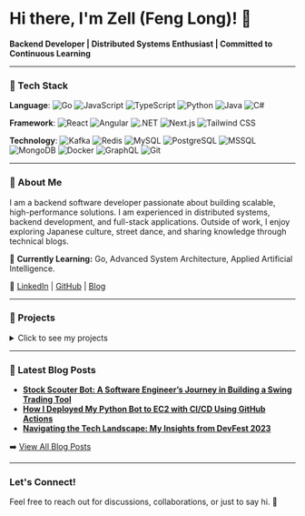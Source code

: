 # Hi there, I'm Zell (Feng Long)! 👋  
**Backend Developer | Distributed Systems Enthusiast | Committed to Continuous Learning**  

---

### 🌟 Tech Stack
**Language**: ![Go](https://img.shields.io/badge/Language-Go-informational?style=flat&logo=go&color=00ADD8)   ![JavaScript](https://img.shields.io/badge/Language-JavaScript-informational?style=flat&logo=javascript&color=F7DF1E)   ![TypeScript](https://img.shields.io/badge/Language-TypeScript-informational?style=flat&logo=typescript&color=3178C6)  ![Python](https://img.shields.io/badge/Language-Python-informational?style=flat&logo=python&color=3776AB)  ![Java](https://img.shields.io/badge/Language-Java-informational?style=flat&logo=java&color=007396)  ![C#](https://img.shields.io/badge/Language-C%23-informational?style=flat&logo=csharp&color=239120)  

**Framework**: ![React](https://img.shields.io/badge/Framework-React-informational?style=flat&logo=react&color=61DAFB)  ![Angular](https://img.shields.io/badge/Framework-Angular-informational?style=flat&logo=angular&color=DD0031)  ![.NET](https://img.shields.io/badge/Framework-.NET_Core_MVC-informational?style=flat&logo=dotnet&color=512BD4) ![Next.js](https://img.shields.io/badge/Framework-Next.js-informational?style=flat&logo=nextdotjs&color=000000)   ![Tailwind CSS](https://img.shields.io/badge/Framework-Tailwind_CSS-informational?style=flat&logo=tailwindcss&color=06B6D4)  


**Technology**: ![Kafka](https://img.shields.io/badge/Tool-Kafka-informational?style=flat&logo=apache-kafka&color=231F20)  ![Redis](https://img.shields.io/badge/Database-Redis-informational?style=flat&logo=redis&color=DC382D)  ![MySQL](https://img.shields.io/badge/Database-MySQL-informational?style=flat&logo=mysql&color=4479A1)  ![PostgreSQL](https://img.shields.io/badge/Database-PostgreSQL-informational?style=flat&logo=postgresql&color=336791)  ![MSSQL](https://img.shields.io/badge/Database-MSSQL-informational?style=flat&logo=microsoftsqlserver&color=CC2927)  ![MongoDB](https://img.shields.io/badge/Database-MongoDB-informational?style=flat&logo=mongodb&color=47A248)  ![Docker](https://img.shields.io/badge/Tool-Docker-informational?style=flat&logo=docker&color=2496ED)  ![GraphQL](https://img.shields.io/badge/Tool-GraphQL-informational?style=flat&logo=graphql&color=E10098)  ![Git](https://img.shields.io/badge/Tool-Git-informational?style=flat&logo=git&color=F05032)  

---

### 👤 About Me  
I am a backend software developer passionate about building scalable, high-performance solutions. I am experienced in distributed systems, backend development, and full-stack applications. Outside of work, I enjoy exploring Japanese culture, street dance, and sharing knowledge through technical blogs.

🌱 **Currently Learning:** Go, Advanced System Architecture, Applied Artificial Intelligence.  

🔗 [LinkedIn](https://linkedin.com/in/ngfenglong) | [GitHub](https://github.com/ngfenglong) | [Blog](https://withzell.com)  

---

### 🚀 Projects  
<details>
  <summary>Click to see my projects</summary>
  
- **Ikou:** A community-driven travel app allowing users to create, discover, and plan trips and activities with seamless interaction.  
  - [Frontend Repo - React](https://github.com/ngfenglong/ikou-website)  
  - [Backend Repo - Go](https://github.com/ngfenglong/ikou-backend)  

- **GoScrapeFlow:** An intuitive CLI-based web scraper leveraging sitemaps to efficiently harvest online data, perfect for data aggregation and analysis tasks.  
  - [CLI Repo - Go](https://github.com/ngfenglong/go-scrape-flow)  

- **Time-To-Makan (TTM):** A solution for the "Where should we eat?" dilemma in Novena, Singapore, featuring a web app and Telegram bot for random restaurant suggestions.  
  - [Telegram Bot Repo - Python](https://github.com/ngfenglong/food-randomizer-bot)  
  - [Backend Repo - Go](https://github.com/ngfenglong/food-randomizer-BE)  

</details>

---

### 📖 Latest Blog Posts  

<!-- BLOG-POST-LIST:START -->
- [**Stock Scouter Bot: A Software Engineer’s Journey in Building a Swing Trading Tool**](https://medium.com/@zell_dev/stock-scouter-bot-a-software-engineers-journey-in-building-a-swing-trading-tool-518e5c3b0e5a)  
- [**How I Deployed My Python Bot to EC2 with CI/CD Using GitHub Actions**](https://blog.devops.dev/how-i-deployed-my-python-bot-to-ec2-with-ci-cd-using-github-actions-7d81db522177)  
- [**Navigating the Tech Landscape: My Insights from DevFest 2023**](https://medium.com/@zell_dev/navigating-the-tech-landscape-my-insights-from-devfest-2023-2ca7880317a2)  
<!-- BLOG-POST-LIST:END -->

➡️ [View All Blog Posts](https://medium.com/@zell_dev)  

---


### Let's Connect!  
Feel free to reach out for discussions, collaborations, or just to say hi. 🚀  
